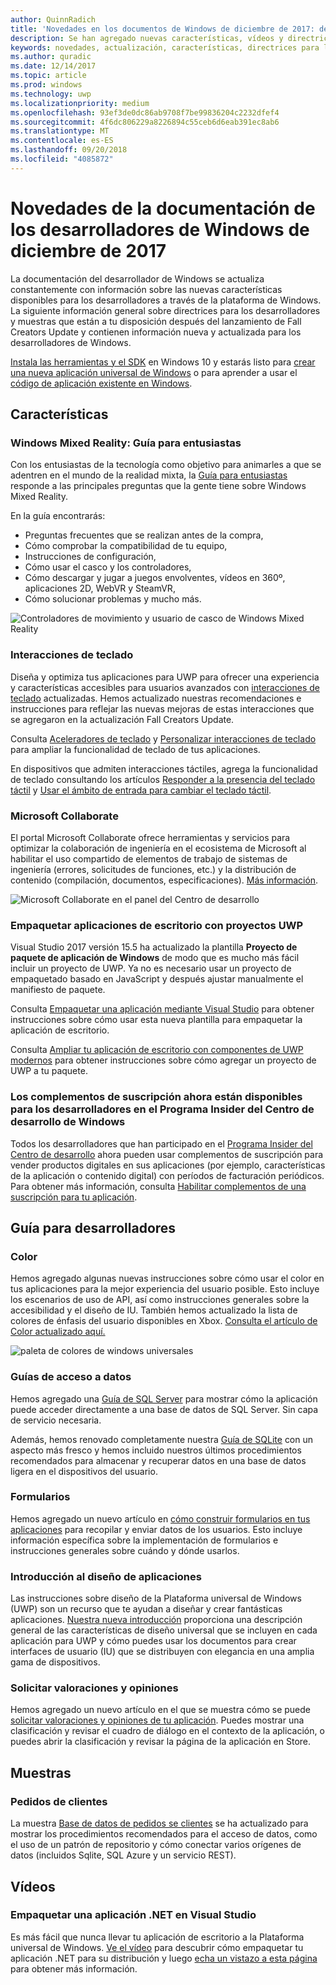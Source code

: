 ```yaml
---
author: QuinnRadich
title: 'Novedades en los documentos de Windows de diciembre de 2017: desarrollar aplicaciones para UWP'
description: Se han agregado nuevas características, vídeos y directrices para los desarrolladores a la documentación de diciembre de 2017 para los desarrolladores de Windows 10.
keywords: novedades, actualización, características, directrices para los desarrolladores, Windows 10, diciembre
ms.author: quradic
ms.date: 12/14/2017
ms.topic: article
ms.prod: windows
ms.technology: uwp
ms.localizationpriority: medium
ms.openlocfilehash: 93ef3de0dc86ab9708f7be99836204c2232dfef4
ms.sourcegitcommit: 4f6dc806229a8226894c55ceb6d6eab391ec8ab6
ms.translationtype: MT
ms.contentlocale: es-ES
ms.lasthandoff: 09/20/2018
ms.locfileid: "4085872"
---
```

# <a name="whats-new-in-the-windows-developer-docs-in-december-2017"></a>Novedades de la documentación de los desarrolladores de Windows de diciembre de 2017

La documentación del desarrollador de Windows se actualiza constantemente con información sobre las nuevas características disponibles para los desarrolladores a través de la plataforma de Windows. La siguiente información general sobre directrices para los desarrolladores y muestras que están a tu disposición después del lanzamiento de Fall Creators Update y contienen información nueva y actualizada para los desarrolladores de Windows.

[Instala las herramientas y el SDK](http://go.microsoft.com/fwlink/?LinkId=821431) en Windows 10 y estarás listo para [crear una nueva aplicación universal de Windows](../get-started/create-uwp-apps.md) o para aprender a usar el [código de aplicación existente en Windows](../porting/index.md).

## <a name="features"></a>Características

### <a name="windows-mixed-reality-enthusiasts-guide"></a>Windows Mixed Reality: Guía para entusiastas

Con los entusiastas de la tecnología como objetivo para animarles a que se adentren en el mundo de la realidad mixta, la [Guía para entusiastas](https://docs.microsoft.com/en-us/windows/mixed-reality/enthusiast-guide/) responde a las principales preguntas que la gente tiene sobre Windows Mixed Reality. 

En la guía encontrarás: 
- Preguntas frecuentes que se realizan antes de la compra, 
- Cómo comprobar la compatibilidad de tu equipo, 
- Instrucciones de configuración, 
- Cómo usar el casco y los controladores, 
- Cómo descargar y jugar a juegos envolventes, vídeos en 360º, aplicaciones 2D, WebVR y SteamVR, 
- Cómo solucionar problemas y mucho más.

![Controladores de movimiento y usuario de casco de Windows Mixed Reality](images/BeforeYouBegin-tile.jpg)

### <a name="keyboard-interactions"></a>Interacciones de teclado

Diseña y optimiza tus aplicaciones para UWP para ofrecer una experiencia y características accesibles para usuarios avanzados con [interacciones de teclado](../design/input/keyboard-interactions.md) actualizadas. Hemos actualizado nuestras recomendaciones e instrucciones para reflejar las nuevas mejoras de estas interacciones que se agregaron en la actualización Fall Creators Update.

Consulta [Aceleradores de teclado](../design/input/keyboard-accelerators.md) y [Personalizar interacciones de teclado](../design/input/custom-keyboard-interactions.md) para ampliar la funcionalidad de teclado de tus aplicaciones.

En dispositivos que admiten interacciones táctiles, agrega la funcionalidad de teclado consultando los artículos [Responder a la presencia del teclado táctil](../design/input/respond-to-the-presence-of-the-touch-keyboard.md) y [Usar el ámbito de entrada para cambiar el teclado táctil](../design/input/use-input-scope-to-change-the-touch-keyboard.md).

### <a name="microsoft-collaborate"></a>Microsoft Collaborate

El portal Microsoft Collaborate ofrece herramientas y servicios para optimizar la colaboración de ingeniería en el ecosistema de Microsoft al habilitar el uso compartido de elementos de trabajo de sistemas de ingeniería (errores, solicitudes de funciones, etc.) y la distribución de contenido (compilación, documentos, especificaciones). [Más información](https://docs.microsoft.com/en-us/collaborate).

![Microsoft Collaborate en el panel del Centro de desarrollo](images/microsoft_collaborate_screenshot.PNG)

### <a name="package-desktop-applications-with-uwp-projects"></a>Empaquetar aplicaciones de escritorio con proyectos UWP

Visual Studio 2017 versión 15.5 ha actualizado la plantilla **Proyecto de paquete de aplicación de Windows** de modo que es mucho más fácil incluir un proyecto de UWP. Ya no es necesario usar un proyecto de empaquetado basado en JavaScript y después ajustar manualmente el manifiesto de paquete.  

Consulta [Empaquetar una aplicación mediante Visual Studio](https://docs.microsoft.com/en-us/windows/uwp/porting/desktop-to-uwp-packaging-dot-net) para obtener instrucciones sobre cómo usar esta nueva plantilla para empaquetar la aplicación de escritorio.

Consulta [Ampliar tu aplicación de escritorio con componentes de UWP modernos](https://docs.microsoft.com/windows/uwp/porting/desktop-to-uwp-extend) para obtener instrucciones sobre cómo agregar un proyecto de UWP a tu paquete.

### <a name="subscription-add-ons-are-now-available-to-developers-in-the-windows-dev-center-insider-program"></a>Los complementos de suscripción ahora están disponibles para los desarrolladores en el Programa Insider del Centro de desarrollo de Windows

Todos los desarrolladores que han participado en el [Programa Insider del Centro de desarrollo](../publish/dev-center-insider-program.md) ahora pueden usar complementos de suscripción para vender productos digitales en sus aplicaciones (por ejemplo, características de la aplicación o contenido digital) con períodos de facturación periódicos. Para obtener más información, consulta [Habilitar complementos de una suscripción para tu aplicación](../monetize/enable-subscription-add-ons-for-your-app.md).

## <a name="developer-guidance"></a>Guía para desarrolladores

### <a name="color"></a>Color

Hemos agregado algunas nuevas instrucciones sobre cómo usar el color en tus aplicaciones para la mejor experiencia del usuario posible. Esto incluye los escenarios de uso de API, así como instrucciones generales sobre la accesibilidad y el diseño de IU. También hemos actualizado la lista de colores de énfasis del usuario disponibles en Xbox. [Consulta el artículo de Color actualizado aquí.](../design/style/color.md)

![paleta de colores de windows universales](../design/basics/images/colors.png)

### <a name="data-access-guides"></a>Guías de acceso a datos

Hemos agregado una [Guía de SQL Server](../data-access/sql-server-databases.md) para mostrar cómo la aplicación puede acceder directamente a una base de datos de SQL Server. Sin capa de servicio necesaria.

Además, hemos renovado completamente nuestra [Guía de SQLite](../data-access/sqlite-databases.md) con un aspecto más fresco y hemos incluido nuestros últimos procedimientos recomendados para almacenar y recuperar datos en una base de datos ligera en el dispositivos del usuario.

### <a name="forms"></a>Formularios

Hemos agregado un nuevo artículo en [cómo construir formularios en tus aplicaciones](../design/controls-and-patterns/forms.md) para recopilar y enviar datos de los usuarios. Esto incluye información específica sobre la implementación de formularios e instrucciones generales sobre cuándo y dónde usarlos.

### <a name="intro-to-app-design"></a>Introducción al diseño de aplicaciones

Las instrucciones sobre diseño de la Plataforma universal de Windows (UWP) son un recurso que te ayudan a diseñar y crear fantásticas aplicaciones. [Nuestra nueva introducción](../design/basics/design-and-ui-intro.md) proporciona una descripción general de las características de diseño universal que se incluyen en cada aplicación para UWP y cómo puedes usar los documentos para crear interfaces de usuario (IU) que se distribuyen con elegancia en una amplia gama de dispositivos.


### <a name="request-ratings-and-reviews"></a>Solicitar valoraciones y opiniones

Hemos agregado un nuevo artículo en el que se muestra cómo se puede [solicitar valoraciones y opiniones de tu aplicación](../monetize/request-ratings-and-reviews.md). Puedes mostrar una clasificación y revisar el cuadro de diálogo en el contexto de la aplicación, o puedes abrir la clasificación y revisar la página de la aplicación en Store.

## <a name="samples"></a>Muestras

### <a name="customer-orders"></a>Pedidos de clientes

La muestra [Base de datos de pedidos se clientes](https://github.com/Microsoft/Windows-appsample-customers-orders-database) se ha actualizado para mostrar los procedimientos recomendados para el acceso de datos, como el uso de un patrón de repositorio y cómo conectar varios orígenes de datos (incluidos Sqlite, SQL Azure y un servicio REST).

## <a name="videos"></a>Vídeos

### <a name="package-a-net-app-in-visual-studio"></a>Empaquetar una aplicación .NET en Visual Studio

Es más fácil que nunca llevar tu aplicación de escritorio a la Plataforma universal de Windows. [Ve el vídeo](https://www.youtube.com/watch?v=fJkbYPyd08w) para descubrir cómo empaquetar tu aplicación .NET para su distribución y luego [echa un vistazo a esta página](../porting/desktop-to-uwp-packaging-dot-net.md) para obtener más información.